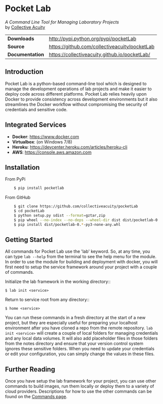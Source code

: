 # Pocket Lab
*A Command Line Tool for Managing Laboratory Projects*  
by [Collective Acuity](http://collectiveacuity.com)

<table>
  <tbody>
    <tr>
      <td><b>Downloads</b></td>
      <td><a href="http://pypi.python.org/pypi/pocketLab">http://pypi.python.org/pypi/pocketLab</a></td>
    </tr>
    <tr>
      <td><b>Source</b></td>
      <td><a href="https://github.com/collectiveacuity/pocketLab">https://github.com/collectiveacuity/pocketLab</a></td>
    </tr>
    <tr>
      <td><b>Documentation</b></td>
      <td><a href="https://pocketlab.github.io">https://collectiveacuity.github.io/pocketLab/</a></td>
    </tr>
  </tbody>
</table>

## Introduction
Pocket Lab is a python-based command-line tool which is designed to manage the development operations of lab projects and make it easier to deploy code across different platforms. Pocket Lab relies heavily upon Docker to provide consistency across development environments but it also streamlines the Docker workflow without compromising the security of credentials and sensitive code.  

## Integrated Services
- **Docker**: https://www.docker.com
- **Virtualbox**: (on Windows 7/8)
- **Heroku**: https://devcenter.heroku.com/articles/heroku-cli
- **AWS**: https://console.aws.amazon.com

## Installation
From PyPi
```bash
    $ pip install pocketlab
```
From GitHub
```bash
    $ git clone https://github.com/collectiveacuity/pocketLab
    $ cd pocketLab
    $ python setup.py sdist --format=gztar,zip
    $ pip wheel --no-index --no-deps --wheel-dir dist dist/pocketlab-0.*.tar.gz
    $ pip install dist/pocketlab-0.*-py3-none-any.whl
```

## Getting Started
All commands for Pocket Lab use the 'lab' keyword. So, at any time, you can type ```lab --help``` from the terminal to see the help menu for the module. In order to use the module for building and deployment with docker, you will first need to setup the service framework around your project with a couple of commands. 

Initialize the lab framework in the working directory::

    $ lab init <service>

Return to service root from any directory::

    $ home <service>
    
You can run these commands in a fresh directory at the start of a new project, but they are especially useful for preparing your localhost environment after you have cloned a repo from the remote repository. ```lab init <service>``` will create a couple of local folders for managing credentials and any local data volumes. It will also add placeholder files in those folders from the notes directory and ensure that your version control system ignores these sensitive folders. When you need to update your credentials or edit your configuration, you can simply change the values in these files.

## Further Reading
Once you have setup the lab framework for your project, you can use other commands to build images, run them locally or deploy them to a variety of cloud providers. Descriptions for how to use the other commands can be found on the [Commands page](commands.md).
